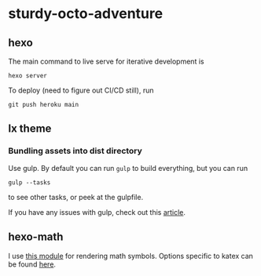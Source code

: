 # sturdy-octo-adventure

## hexo
The main command to live serve for iterative development is
```
hexo server
```

To deploy (need to figure out CI/CD still), run
```
git push heroku main
```

## lx theme

### Bundling assets into dist directory
Use gulp. By default you can run `gulp` to build everything, but you can run
```
gulp --tasks
```
to see other tasks, or peek at the gulpfile.

If you have any issues with gulp, check out this [article](https://gist.github.com/noraj/007a943dc781dc8dd3198a29205bae04).

## hexo-math
I use [this module](https://github.com/hexojs/hexo-math) for rendering math symbols. Options specific to katex can be found [here](https://katex.org/docs/options.html).